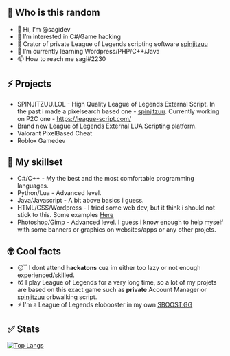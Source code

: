 ## 👀 Who is this random

- 👋 Hi, I’m @sagidev
- 👀 I’m interested in C#/Game hacking 
- 🚀 Crator of private League of Legends scripting software [spinjitzuu](https://github.com/sagidev/spinjitzuu-public)
- 🌱 I’m currently learning Wordpress/PHP/C++/Java
- 📫 How to reach me sagi#2230

## ⚡ Projects
- SPINJITZUU.LOL - High Quality League of Legends External Script. In the past i made a pixelsearch based one - [spinjitzuu](https://github.com/sagidev/spinjitzuu-public). Currently working on P2C one - https://league-script.com/
- Brand new League of Legends External LUA Scripting platform.
- Valorant PixelBased Cheat
- Roblox Gamedev

## 🚀 My skillset
- C#/C++ - My the best and the most comfortable programming languages.
- Python/Lua - Advanced level.
- Java/Javascript - A bit above basics i guess.
- HTML/CSS/Wordpress - I tried some web dev, but it think i should not stick to this. Some examples [Here](http://sagidev.eu/)
- Photoshop/Gimp - Advanced level. I guess i know enough to help myself with some banners or graphics on websites/apps or any other projets.

## 🤓 Cool facts
- 😴 I dont attend **hackatons** cuz im either too lazy or not enough experienced/skilled.
- 😵 I play League of Legends for a very long time, so a lot of my projets are based on this exact game such as **private** Account Manager or [spinjitzuu](https://github.com/sagidev/spinjitzuu-public) orbwalking script.
- ⚡ I'm a League of Legends elobooster in my own [SBOOST.GG](https://discord.gg/ezt8AvEJCs)

## ✅ Stats
[![Top Langs](https://github-readme-stats.vercel.app/api/top-langs/?username=sagidev&layout=compact)](https://github.com/anuraghazra/github-readme-stats)

